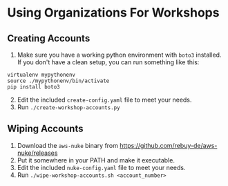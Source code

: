 # Using Organizations For Workshops

## Creating Accounts

1. Make sure you have a working python environment with `boto3` installed. If you don't have a clean setup, you can run something like this:

```
virtualenv mypythonenv
source ./mypythonenv/bin/activate
pip install boto3
```

2. Edit the included `create-config.yaml` file to meet your needs.
3. Run `./create-workshop-accounts.py`

## Wiping Accounts

1. Download the `aws-nuke` binary from https://github.com/rebuy-de/aws-nuke/releases
2. Put it somewhere in your PATH and make it executable.
3. Edit the included `nuke-config.yaml` file to meet your needs.
4. Run `./wipe-workshop-accounts.sh <account_number>`
